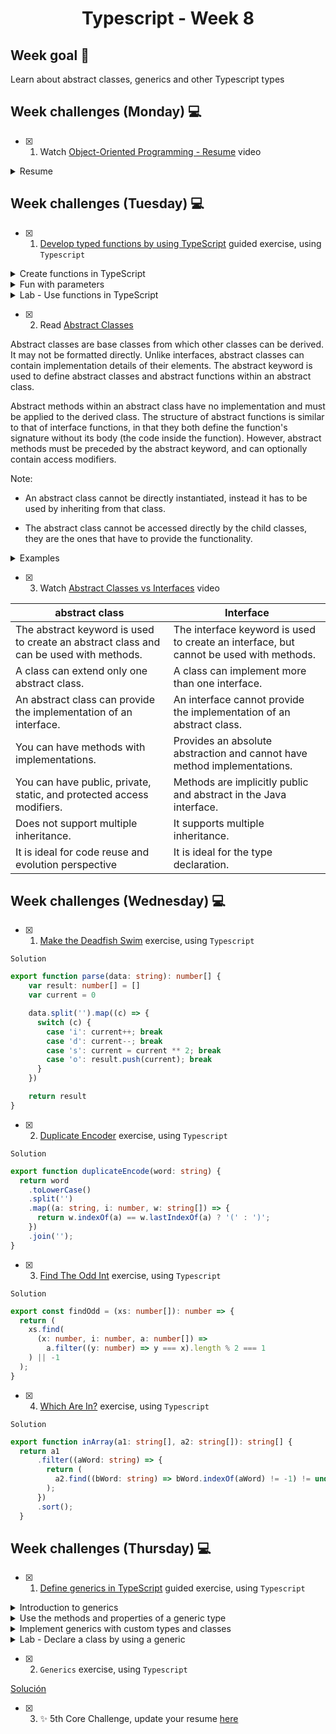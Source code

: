 <h1 align="center">Typescript - Week 8</h1>

## Week goal 🏁

<p>Learn about abstract classes, generics and other Typescript types</p>


## Week challenges (Monday) 💻

- [x] 1. Watch [Object-Oriented Programming - Resume](https://www.youtube.com/watch?v=pTB0EiLXUC8) video

<details>
<summary>Resume</summary>

A popular interview question concerns the four basic concepts of object-oriented programming. These concepts are encapsulation, abstraction, inheritance, and polymorphism. Before programming oriented to use a programming procedure that divided objects in a program into a set of functions, so that having data stored in a bunch of variables and functions that operate on the data, this style of programming is very simple and straightforward. It's often what we learn as part of our programming course at a university but as our programs grow we end up with a bunch of functions that are all over the place, we may find ourselves copying and pasting lines of code over and over again , we make a change in a function and then we vary other functions and they break, that is what is known as spaghetti code, there is a lot of interdependence between all these functions and it becomes problematic and object-oriented programming came to solve this problem.

Object-oriented programming combines a group of variables and related functions into one unit. We call that unit an object. We refer to these variables as properties and functions as methods.
In object-oriented programming we group related variables and functions that operate on them into objects and this is what we call encapsulation.

Abstraction allows us to use a technique for our objects so that we can hide some of the properties and methods from the outside and this gives us a couple of benefits first is that we will make the interface of those objects simpler, by compressing an object with some properties and methods is easier than an object with several properties and methods, the second benefit is that it helps us reduce the impact of the change, let's imagine that tomorrow we change these internal or private methods these changes will leak to the outside because we don't have any code that touch these methods outside of their container object. We can remove a method or change its parameters but neither of these changes will affect the rest of the application code so with abstraction we reduce the impact of changing.

The third central concept in object-oriented programming is inheritance, which is a mechanism that allows you to eliminate redundant code.

Finally polymorphism, poly means many, morphism means shape, and polymorphism means many shapes in object orientation. Programming polymorphism is a technique that allows you to get rid of long ethanol or switch and case statements.

These are the benefits of object oriented programming, programming using encapsulation we group related variables and functions together and in this way we can reduce complexity now we can reuse this and make object from parts of a program or in different programs with abstraction we hide the details and complexity and show only the essentials, this technique reduces complexity and also isolates the impact of code changes with inheritance we can eliminate redundant code and with polymorphism we can refactor ugly switch/case statements.
</details>

## Week challenges (Tuesday) 💻

- [x] 1. [Develop typed functions by using TypeScript](https://docs.microsoft.com/en-us/learn/modules/typescript-develop-typed-functions/) guided exercise, using `Typescript`

<details>
<summary>Create functions in TypeScript</summary>

In `JavaScript`, function definitions don't specify data types for parameters, perform type checking on the passed arguments, or check the number of arguments received. Therefore, you must add the logic for checking these parameters to your functions.

`TypeScript` simplifies the development of functions and makes them easier to troubleshoot by enabling you to type parameters and return values. TypeScript also adds new options for parameters. For example, while all parameters are optional in JavaScript functions, you can choose to make parameters required or optional in TypeScript.

Adding types to functions help prevent you from passing values that you shouldn't pass to your functions. This is especially important when you're working with larger code bases or functions developed by others. While adding types is a simple difference, it offers the benefit of type checking the values that you pass to the function and what is returned.

As in `JavaScript`, we can define functions in `TypeScript` several different ways. Let's look at how these functions differ with the addition of types in `TypeScript`.

`Named functions`

A named function is a function declaration written with the function keyword and provided with a distinct name within the current scope

The syntax for declaring a named function in TypeScript is the same as defining one in JavaScript. The only difference with TypeScript is that you can provide a type annotation for the function's parameters and return value.

This function accepts two parameters of type number and returns a number.

```typescript
function addNumbers (x: number, y: number): number {
   return x + y;
}
addNumbers(1, 2);
```

`Anonymous functions`

A function expression (or anonymous function) is a function that isn't pre-loaded into the execution context, and only runs when the code encounters it. Function expressions are created at runtime and must be declared before they can be called. 

Function expressions represent values so they're usually assigned to a variable or passed to other functions, and can be anonymous, meaning the function has no name.

This example assigns a function expression to the variable addNumbers. Notice that function appears in place of the function name, making the function anonymous. You can now use this variable to call the function.

```typescript
let addNumbers = function (x: number, y: number): number {
   return x + y;
}
addNumbers(1, 2);
```
This shows what the named function sum looks like when written as an anonymous function. Notice that the name add has been replaced with function and the function has been implemented as an expression in a variable declaration.


`Arrow functions`

Also called Lambda or fat arrow functions because of the `=>` operator used to define them, provide shorthand syntax for defining an anonymous function. Due to their concise nature, arrow functions are often used with simple functions and in some event handling scenarios.

This example compares the syntax of an anonymous function to a single line arrow function. The arrow function abbreviates the syntax by omitting the function keyword and adding the => operator between the parameters and the function body.

```typescript
// Anonymous function
let addNumbers1 = function (x: number, y: number): number {
   return x + y;
}

// Arrow function
let addNumbers2 = (x: number, y: number): number => x + y;
```
```
Note: Single line arrow functions can use concise body syntax, or implicit return, which allows the omission of the curly brackets and the return keyword.

If the function body has more than a single line, enclose it in curly braces and include the return statement (if appropriate.) 
```
</details>

<details>
<summary>Fun with parameters</summary>

The TypeScript compiler assumes, by default, that all parameters defined in a function are required. When a function is called, the TypeScript compiler verifies:

A value has been provided for each parameter.
Only parameters that the function requires are passed to it.
The parameters are passed in the order in which they are defined in the function.
This is different from JavaScript, which assumes that all parameters are optional and allows you to pass more (or fewer) arguments to the function than are defined by it.

`Required parameters`

All function parameters are required, unless otherwise specified, and the number of arguments passed to a function must match the number of required parameters the function expects.


```typescript
function addNumbers (x: number, y: number): number {
   return x + y;
}

addNumbers(1, 2); // Returns 3
addNumbers(1);    // Returns an error
```
In this example, all parameters are required.

`Optional parameters`

You can also define optional parameters by appending a question mark (?) to the end of the parameter name.

In this example, x is required and y is optional. 

```typescript
function addNumbers (x: number, y?: number): number {
    if (y === undefined) {
        return x;
    } else {
        return x + y;
    }
}

addNumbers(1, 2); // Returns 3
addNumbers(1);    // Returns 1
```

```
Note: the optional parameter must come after any required parameters in the parameter list. Also, for this function to return the correct value, you must address the possibility that y may be passed in as undefined.
```
`Default parameters`

You can also assign default values to optional parameters. If a value is passed as an argument to the optional parameter, that value will be assigned to it. Otherwise, the default value will be assigned to it. 

In this example, x is required and y is optional. If value is not passed to y, the default value is 25.

```typescript
function addNumbers (x: number, y = 25): number {
   return x + y;
}

addNumbers(1, 2);  // Returns 3
addNumbers(1);     // Returns 26
```

`Rest Parameters`

If you want to work with multiple parameters as a group (in an array) or don't know how many parameters a function will ultimately take, you can use rest parameters. Rest parameters are treated as a boundless number of optional parameters. You may leave them off or have as many as you want.

This example has one required parameter and an optional parameter called restOfNumbers that can accept any number of additional numbers. The ellipsis (...) before restOfNumbers tells the compiler to build an array of the arguments passed to the function and assigns the name that follows to it so you can use it in your function.

```typescript
let addAllNumbers = (firstNumber: number, ...restOfNumbers: number[]): number => {
   let total: number =  firstNumber;
   for(let counter = 0; counter < restOfNumbers.length; counter++) {
      if(isNaN(restOfNumbers[counter])){
         continue;
      }
      total += Number(restOfNumbers[counter]);
   }
   return total;
}
```
`Deconstructed object parameters`

Function parameters are positional and must be passed in the order in which they are defined in the function.

To enable named parameters you can use a technique called deconstructed object parameters. This enables you to use an interface to defined named, rather than positional, parameters in your functions.

The following example defines an interface called Message that defines two properties. In the displayMessage function, the Message object is passed as a parameter, providing access to the properties as if they are normal parameters.

```typescript
interface Message {
   text: string;
   sender: string;
}

function displayMessage({text, sender}: Message) {
    console.log(`Message from ${sender}: ${text}`);
}

displayMessage({sender: 'Christopher', text: 'hello, world'});
```
</details>

<details>
<summary>Lab - Use functions in TypeScript</summary>

 
```typescript
 /* Module 4: Develop typed functions using TypeScript
   Lab Start  */
```

```typescript
/*  EXERCISE 1
    TODO: Declare a new function type for the sortDescending and sortAscending functions. */
   
   type compareFunctionType = (a: number, b: number) => number;

/*  TODO: Convert the sortDescending and sortAscending functions to arrow 
    functions. */

/*  sortDescending is a comparison function that tells the sort method how to sort 
    numbers in descending order */

let sortDescending: compareFunctionType = (a, b) => {
if (a > b) {
    return -1;
} else if (b > a) {
    return 1;
} else {
    return 0;
}
}

/*  sortDescending is a comparison function that tells the sort method how to sort 
    numbers in ascending order. */

let sortAscending: compareFunctionType = (a, b) => {
if (a > b) {
    return 1;
} else if (b > a) {
    return -1;
} else {
    return 0;
}
}

/*  The buildArray function builds an array of unique random numbers containing the number 
    of items based on the number passed to it. The sortOrder parameter determines 
    whether to sort the array in ascending or descending order. */

/*  TODO: Update the BuildArray function. */

function buildArray(items: number, sortOrder: 'ascending' | 'descending'): number[] {
    let randomNumbers: number[] = [];
    let nextNumber: number;
    for (let counter = 0; counter < items; counter++) {
        nextNumber = Math.ceil(Math.random() * (100 - 1));
        if (randomNumbers.indexOf(nextNumber) === -1) {
          randomNumbers.push(nextNumber);
        } else {
          counter--;
        }
    }
    if (sortOrder === 'ascending') {
      return randomNumbers.sort(sortAscending);
    } else {
      return randomNumbers.sort(sortDescending);
    }
}

let myArray1 = buildArray(12, 'ascending');
let myArray2 = buildArray(8, 'descending');
console.log(myArray1);
console.log(myArray2);
```

```typescript
*  EXERCISE 2
    TODO: Update the LoanCalculator function. */

function loanCalculator (principle: number, interestRate: number, months = 12): string {
    let interest: number = interestRate / 1200;   // Calculates the monthly interest rate
    let payment: number;
    payment = principle * interest / (1 - (Math.pow(1/(1 + interest), months)));
    return payment.toFixed(2);
}

let myLoan = loanCalculator(1000, 5);
console.log(myLoan); //"85.61" 
```
</details>


- [x] 2. Read [Abstract Classes](https://sbcode.net/typescript/abstract_classes/)

Abstract classes are base classes from which other classes can be derived. It may not be formatted directly. Unlike interfaces, abstract classes can contain implementation details of their elements. The abstract keyword is used to define abstract classes and abstract functions within an abstract class.
 
Abstract methods within an abstract class have no implementation and must be applied to the derived class. The structure of abstract functions is similar to that of interface functions, in that they both define the function's signature without its body (the code inside the function). However, abstract methods must be preceded by the abstract keyword, and can optionally contain access modifiers.

Note: 

- An abstract class cannot be directly instantiated, instead it has to be used by inheriting from that class.

- The abstract class cannot be accessed directly by the child classes, they are the ones that have to provide the functionality.

<details>
<summary>Examples</summary>

```typescript
//Example 1

abstract class Animal {
    abstract name: string
    age: number

    constructor(age: number) {
        //this.name = name // this must now be assigned in the derived class instead
        this.age = age
    }

    feed(food: string, amount: number): void {
        console.log(
            'Feeding ' +
                this.name +
                ' the ' +
                this.constructor.name +
                ' ' +
                amount +
                ' kg of ' +
                food
        )
    }
}

class Cat extends Animal {
    name: string
    constructor(name: string, age: number) {
        super(age)
        this.name = name
    }
}

class Dog extends Animal {
    name: string
    constructor(name: string, age: number) {
        super(age)
        this.name = name
    }
}

const CAT = new Cat('Cosmo', 8)
const DOG = new Dog('Rusty', 12)
CAT.feed('Fish', 0.1)
DOG.feed('Beef', 0.25)
```
```typescript
//Example 2

abstract class Department {

    constructor(public name: string) {
    }

    printName(): void {
        console.log("Department name: " + this.name);
    }

    abstract printMeeting(): void;  // must be applied to derived classes
}

class AccountingDepartment extends Department {

    constructor() {
        // Constructor functions within derived classes must call
        // super()
        super("Accounting and Auditing");
    }

    printMeeting(): void {
        console.log("The Accounting Department meets each Monday at 10am.");
    }

    generateReports(): void {
        console.log("Generating accounting reports...");
    }
}

let department: Department; //It is allowed to create a reference to an abstract type.
department = new Department(); // Error, cannot instantiate an abstract class
department = new AccountingDepartment(); // Create a copy of a non-abstract subclass and assign it to an allowed variable
department.printName();
department.printMeeting();
department.generateReports(); //Error, function does not exist in abstract type declaration
```
</details>

- [x] 3. Watch [Abstract Classes vs Interfaces](https://www.youtube.com/watch?v=Lnqmde9LP74) video

| abstract class | Interface |
| ------------- | ------------- |
| The abstract keyword is used to create an abstract class and can be used with methods.  | The interface keyword is used to create an interface, but cannot be used with methods. |
| A class can extend only one abstract class.  | A class can implement more than one interface.  |
| An abstract class can provide the implementation of an interface.| An interface cannot provide the implementation of an abstract class. |
| You can have methods with implementations.|Provides an absolute abstraction and cannot have method implementations.|
| You can have public, private, static, and protected access modifiers.|Methods are implicitly public and abstract in the Java interface.|
|Does not support multiple inheritance.|It supports multiple inheritance.|
|It is ideal for code reuse and evolution perspective|It is ideal for the type declaration.|

## Week challenges (Wednesday) 💻

- [x] 1. [Make the Deadfish Swim](./exercises/e01/desc) exercise, using `Typescript`

`Solution`
```typescript
export function parse(data: string): number[] {
    var result: number[] = []
    var current = 0

    data.split('').map((c) => {
      switch (c) {
        case 'i': current++; break
        case 'd': current--; break
        case 's': current = current ** 2; break
        case 'o': result.push(current); break
      }
    })

    return result
}
```

- [x] 2. [Duplicate Encoder](./exercises/e03/desc) exercise, using `Typescript`

`Solution`
```typescript
export function duplicateEncode(word: string) {
  return word
    .toLowerCase()
    .split('')
    .map((a: string, i: number, w: string[]) => {
      return w.indexOf(a) == w.lastIndexOf(a) ? '(' : ')';
    })
    .join('');
}
```

- [x] 3. [Find The Odd Int](./exercises/e04/desc) exercise, using `Typescript`

`Solution`
```typescript
export const findOdd = (xs: number[]): number => {
  return (
    xs.find(
      (x: number, i: number, a: number[]) =>
        a.filter((y: number) => y === x).length % 2 === 1
    ) || -1
  );
}
```

- [x] 4. [Which Are In?](./exercises/e05/desc) exercise, using `Typescript`

`Solution`
```typescript
export function inArray(a1: string[], a2: string[]): string[] {
  return a1
      .filter((aWord: string) => {
        return (
          a2.find((bWord: string) => bWord.indexOf(aWord) != -1) != undefined
        );
      })
      .sort();
  }

```
## Week challenges (Thursday) 💻

- [x] 1. [Define generics in TypeScript](https://docs.microsoft.com/en-us/learn/modules/typescript-generics/) guided exercise, using `Typescript`

<details>
<summary>Introduction to generics</summary>

Generics are code templates that you can define and reuse throughout your codebase. They provide a way to tell functions, classes, or interfaces what type you want to use when you call it.

`Create generic functions when your code is a function or class that:`

- Works with a variety of data types.

- Uses that data type in several places.

`Generics can:`

- Provide more flexibility when working with types.

- Enable code reuse.

- Reduce the need to use the `any` type.

Example of why to use generics:

The `getArray` function generates an array of items of any type.

```typescript
function getArray(items : any[]) : any[] {
    return new Array().concat(items);
}
```
Then, the numberArray variable is declared by calling the getArray function, passing to it an array of numbers, and the stringArray variable is declared with an array of strings. However, because the any type is used, there's nothing preventing the code from pushing a string to the numberArray or a number to the stringArray.

```typescript
let numberArray = getArray([5, 10, 15, 20]);
let stringArray = getArray(['Cats', 'Dogs', 'Birds']);
numberArray.push(25);                       // OK
stringArray.push('Rabbits');                // OK
numberArray.push('This is not a number');   // OK
stringArray.push(30);                       // OK
console.log(numberArray);                   // [5, 10, 15, 20, 25, "This is not a number"]
console.log(stringArray);                   // ["Cats", "Dogs", "Birds", "Rabbits", 30]
```
What if you want to determine the type of the values that the array will contain when you call the function and then have TypeScript do the work of type checking the values that you pass to it to ensure they are of that type? This is where generics come into play.

This example rewrites the `getArray` function using generics. It can now accept any type that you specify when calling the function.

```typescript
function getArray<T>(items : T[]) : T[] {
    return new Array<T>().concat(items);
}
```

Generics define one or more type variables to identify the type or types that you will pass to the component, enclosed in angle brackets (`< >`).

In the example above, the type variable in the function is called `<T>`. T is a commonly used name for a generic.

After you specify the type variable, we can use it in place of the type in parameters, the return type, or anywhere else in the function that we would add a type annotation.

The type variable `T` can be used wherever the type annotation is needed. In the getArray function, it is used to specify the type for the items parameter, the function return type, and to return a new Array of items.

To call the function and pass a type to it, append `<type>` to the function name. For example, `getArray<number>` instructs the function to only accept an array of number values and return an array of number values.

Because the type has been specified as a number, TypeScript will expect that number values will be passed to the function and will raise an error if it's something else.

`Note: If you omit the type variable when calling the function, TypeScript will infer the type. However, this only works with simple data. Passing in arrays or objects infers the type of any and eliminates type checks.`

`Using multiple type variables`

We are not limited to using a single type variable in ours generic components.

For example, the `identity` function accepts two parameters, `value` and `message`, and returns the `value` parameter. You can use two generics, `T` and `U`, to assign different types to each parameter and to the return type. The variable `returnNumber` is initialized by calling the `identity` function with `<number, string>` as the types for the `value` and `message` arguments, `returnString` is initialized by calling it with `<string, string>`, and `returnBoolean` is initialized by calling it with `<boolean, string>`. When using these variables, TypeScript can type check the values and return a compile-time error if there is a conflict.

```typescript
function identity<T, U> (value: T, message: U) : T {
    console.log(message);
    return value
}

let returnNumber = identity<number, string>(100, 'Hello!');
let returnString = identity<string, string>('100', 'Hola!');
let returnBoolean = identity<boolean, string>(true, 'Bonjour!');

returnNumber = returnNumber * 100;   // OK
returnString = returnString * 100;   // Error: Type 'number' not assignable to type 'string'
returnBoolean = returnBoolean * 100; // Error: Type 'number' not assignable to type 'boolean'
```
</details>

<details>
<summary>Use the methods and properties of a generic type</summary>

When using type variables to create generic components, you may only use the properties and methods of objects that are available for every type. This prevents errors from occurring when you try to perform an operation on a parameter value that is incompatible with the type that's being passed to it.

`Using generic constraints to limit types`

`Generic constraint:`

There are several ways to do this depending on the type variable. One way is to declare a custom type as a tuple and then extend the type variable with the custom type. The following example declares ValidTypes as a tuple with a string and a number. Then, it extends T with the new type. Now, you can only pass number or string types to the type variable.

```typescript
type ValidTypes = string | number;

function identity<T extends ValidTypes, U> (value: T, message: U) : T {
    let result: T = value + value;    // Error
    console.log(message);
    return result
}

let returnNumber = identity<number, string>(100, 'Hello!');      // OK
let returnString = identity<string, string>('100', 'Hola!');     // OK
let returnBoolean = identity<boolean, string>(true, 'Bonjour!'); // Error: Type 'boolean' does not satisfy the constraint 'ValidTypes'.
```

`Using type guards with generics`

You'll notice that TypeScript still raises an issue with the value + value expression in the identity function. But now you know that only number and string types can be passed to the function.

We can use the typeof type guard in an if block to check the type of the value parameter before performing an operation. TypeScript can determine from the if statement if the operation will work with the values provided within the block.

```typescript
type ValidTypes = string | number;
function identity<T extends ValidTypes, U> (value: T, message: U) {   // Return type is inferred
    let result: ValidTypes = '';
    let typeValue: string = typeof value;

    if (typeof value === 'number') {           // Is it a number?
        result = value + value;                // OK
    } else if (typeof value === 'string') {    // Is it a string?
        result = value + value;                // OK
    }

    console.log(`The message is ${message} and the function returns a ${typeValue} value of ${result}`);

    return result
}

let numberValue = identity<number, string>(100, 'Hello');
let stringValue = identity<string, string>('100', 'Hello');

console.log(numberValue);       // Returns 200
console.log(stringValue);       // Returns 100100
```
`Note: We can only use a typeof type guard to check the primitive types string, number, bigint, function, boolean, symbol, object, and undefined. To check the type of a class, use an instanceof type guard.`

</details>

<details>
<summary>Implement generics with custom types and classes</summary>

The most powerful uses of generics come from uses with classes and custom types.

This example has a base class called `Car` and two subclasses, `ElectricCar` and `Truck`. The `accelerate` function accepts a generic instance of `Car` and then returns it. By telling the `accelerate` function that T must extend `Car`, TypeScript knows which functions and properties you can call within the function. The generic also returns the specific type of car (`ElectricCar` or `Truck`) passed into the function, rather than a non-specific `Car` object.

```typescript
class Car {
    make: string = 'Generic Car';
    doors: number = 4;
}
class ElectricCar extends Car {
    make = 'Electric Car';
    doors = 4
}
class Truck extends Car {
    make = 'Truck';
    doors = 2
}
function accelerate<T extends Car> (car: T): T {
    console.log(`All ${car.doors} doors are closed.`);
    console.log(`The ${car.make} is now accelerating!`)
    return car
}

let myElectricCar = new ElectricCar;
accelerate<ElectricCar>(myElectricCar);
let myTruck = new Truck;
accelerate<Truck>(myTruck);
```
The output to the console is:

```typescript
"All 4 doors are closed."
"The Electric Car is now accelerating!"
"All 2 doors are closed."
"The Truck is now accelerating!"
```

`Note: Generic constraints can not only be applied to native types, but also to classes. We can do this by defining an interface and then using the extend keyword with the type variable to extend it`

</details>

<details>
<summary>Lab - Declare a class by using a generic</summary>

```typescript
/*  Module 6: DGenerics in TypeScript
    Lab Start */
```
```typescript
/*  DataStore is a utility function that can store up to 10 string values in an array. 
    Rewrite the DataStore class so the array can store items of any type.

    TODO: Add and apply a type variable. */
class DataStore<T> {

    private _data: Array<T> = new Array(10);
    
    AddOrUpdate(index: number, item: T) {
        if(index >=0 && index <10) {
            this._data[index] = item;
        } else {
            alert('Index is greater than 10')
        }
    }
    GetData(index: number) {
        if(index >=0 && index < 10) {
            return this._data[index];
        } else {
            return
        }
    }
}

let cities = new DataStore();

cities.AddOrUpdate(0, "Mumbai");
cities.AddOrUpdate(1, "Chicago");
cities.AddOrUpdate(11, "London");       // item not added

console.log(cities.GetData(1));         // returns 'Chicago'
console.log(cities.GetData(12));        // returns 'undefined'

// TODO Test items as numbers.
let empIDs = new DataStore<number>();
empIDs.AddOrUpdate(0,50)
empIDs.AddOrUpdate(1, 65);
empIDs.AddOrUpdate(2, 89);
console.log(empIDs.GetData(0)); 
// TODO Test items as objects.
type Pets = {
  name: string;
  breed: string;
  age: number
}

let pets = new DataStore<Pets>();
pets.AddOrUpdate(0, { name: 'Rex', breed: 'Golden Retriever', age: 5})
pets.AddOrUpdate(1, { name: 'Sparky', breed: 'Jack Russell Terrier', age: 3});
console.log(pets.GetData(1)); // returns { name: 'Sparky', breed: 'Jack Russell Terrier', age: 3 }
```
</details>


- [x] 2. `Generics` exercise, using `Typescript`

[Solución](https://github.com/JoseMiguel22/core-code-from-scratch-readme/tree/main/Generics)

- [x] 3. ✨ 5th Core Challenge, update your resume [here](https://corecode.notion.site/CV-or-Resume-Boost-9092fff9f9cf4944a7c1717b11b09223)
